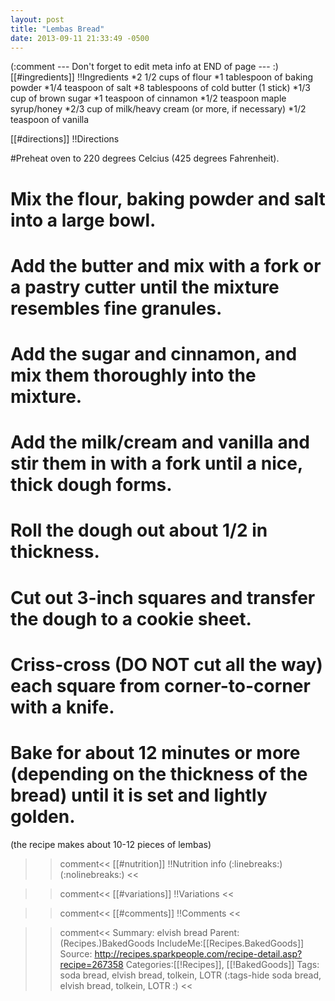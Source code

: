 ```yaml
---
layout: post
title: "Lembas Bread"
date: 2013-09-11 21:33:49 -0500
---
```

(:comment  --- Don't forget to edit meta info at END of page --- :)
[[#ingredients]]
!!Ingredients
*2 1/2 cups of flour
*1 tablespoon of baking powder
*1/4 teaspoon of salt
*8 tablespoons of cold butter (1 stick)
*1/3 cup of brown sugar
*1 teaspoon of cinnamon
*1/2 teaspoon maple syrup/honey
*2/3 cup of milk/heavy cream (or more, if necessary)
*1/2 teaspoon of vanilla

[[#directions]]
!!Directions

#Preheat oven to 220 degrees Celcius (425 degrees Fahrenheit).
# Mix the flour, baking powder and salt into a large bowl.
# Add the butter and mix with a fork or a pastry cutter until the mixture resembles fine granules.
# Add the sugar and cinnamon, and mix them thoroughly into the mixture.
# Add the milk/cream and vanilla and stir them in with a fork until a nice, thick dough forms.
# Roll the dough out about 1/2 in thickness.
# Cut out 3-inch squares and transfer the dough to a cookie sheet.
# Criss-cross (DO NOT cut all the way) each square from corner-to-corner with a knife.
# Bake for about 12 minutes or more (depending on the thickness of the bread) until it is set and lightly golden.

(the recipe makes about 10-12 pieces of lembas) 

>>comment<<
[[#nutrition]]
!!Nutrition info
(:linebreaks:)
(:nolinebreaks:)
>><<

>>comment<<
[[#variations]]
!!Variations
>><<

>>comment<<
[[#comments]]
!!Comments
>><<

>>comment<<
Summary: elvish bread
Parent:(Recipes.)BakedGoods
IncludeMe:[[Recipes.BakedGoods]]
Source: http://recipes.sparkpeople.com/recipe-detail.asp?recipe=267358
Categories:[[!Recipes]], [[!BakedGoods]]
Tags: soda bread, elvish bread, tolkein, LOTR
(:tags-hide soda bread, elvish bread, tolkein, LOTR :)
>><<

